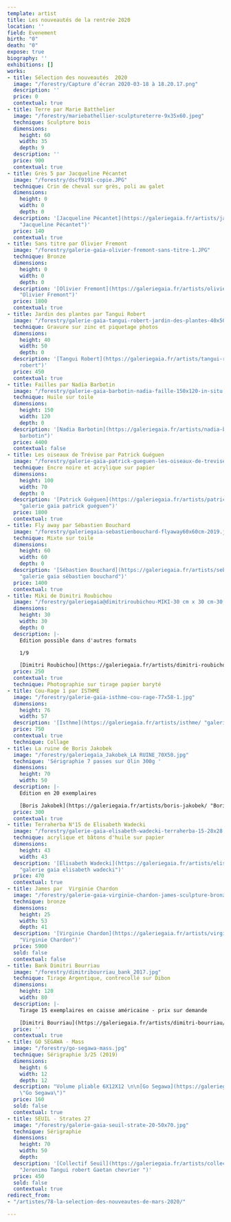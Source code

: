 ```yaml
---
template: artist
title: Les nouveautés de la rentrée 2020
location: ''
field: Evenement
birth: "0"
death: "0"
expose: true
biography: ''
exhibitions: []
works:
- title: Sélection des nouveautés  2020
  image: "/forestry/Capture d’écran 2020-03-18 à 18.20.17.png"
  description: ''
  price: 0
  contextual: true
- title: Terre par Marie Batthelier
  image: "/forestry/mariebathellier-sculptureterre-9x35x60.jpeg"
  technique: Sculpture bois
  dimensions:
    height: 60
    width: 35
    depth: 9
  description: ''
  price: 900
  contextual: true
- title: Grès 5 par Jacqueline Pécantet
  image: "/forestry/dscf9191-copie.JPG"
  technique: Crin de cheval sur grès, poli au galet
  dimensions:
    height: 0
    width: 0
    depth: 0
  description: '[Jacqueline Pécantet](https://galeriegaia.fr/artists/jacqueline-pecantet/
    "Jacqueline Pécantet")'
  price: 140
  contextual: true
- title: Sans titre par Olivier Fremont
  image: "/forestry/galerie-gaia-olivier-fremont-sans-titre-1.JPG"
  technique: Bronze
  dimensions:
    height: 0
    width: 0
    depth: 0
  description: '[Olivier Fremont](https://galeriegaia.fr/artists/olivier-fremont/
    "Olivier Fremont")'
  price: 1800
  contextual: true
- title: Jardin des plantes par Tangui Robert
  image: "/forestry/galerie-gaia-tangui-robert-jardin-des-plantes-40x50.jpg"
  technique: Gravure sur zinc et piquetage photos
  dimensions:
    height: 40
    width: 50
    depth: 0
  description: '[Tangui Robert](https://galeriegaia.fr/artists/tangui-robert/ "Tangui
    robert")'
  price: 450
  contextual: true
- title: Failles par Nadia Barbotin
  image: "/forestry/galerie-gaia-barbotin-nadia-faille-150x120-in-situ.jpeg"
  technique: Huile sur toile
  dimensions:
    height: 150
    width: 120
    depth: 0
  description: '[Nadia Barbotin](https://galeriegaia.fr/artists/nadia-barbotin/ "nadia
    barbotin")'
  price: 4400
  contextual: false
- title: Les oiseaux de Trévise par Patrick Guéguen
  image: "/forestry/galerie-gaia-patrick-gueguen-les-oiseaux-de-trevise-100-x-70-cm.jpg"
  technique: Encre noire et acrylique sur papier
  dimensions:
    height: 100
    width: 70
    depth: 0
  description: '[Patrick Guéguen](https://galeriegaia.fr/artists/patrick-gueguen/
    "galerie gaia patrick guéguen")'
  price: 1800
  contextual: true
- title: Fly away par Sébastien Bouchard
  image: "/forestry/galeriegaia-sebastienbouchard-flyaway60x60cm-2019.jpeg"
  technique: Mixte sur toile
  dimensions:
    height: 60
    width: 60
    depth: 0
  description: '[Sébastien Bouchard](https://galeriegaia.fr/artists/sebastien-bouchard/
    "galerie gaia sébastien bouchard")'
  price: 1400
  contextual: true
- title: Miki de Dimitri Roubichou
  image: "/forestry/galeriegaia@dimitriroubichou-MIKI-30 cm x 30 cm-30 tirages.jpg"
  dimensions:
    height: 30
    width: 30
    depth: 0
  description: |-
    Edition possible dans d'autres formats

    1/9

    [Dimitri Roubichou](https://galeriegaia.fr/artists/dimitri-roubichou/ "Dimitri Roubichou")
  price: 250
  contextual: true
  technique: Photographie sur tirage papier baryté
- title: Cou-Rage 1 par ISTHME
  image: "/forestry/galerie-gaia-isthme-cou-rage-77x58-1.jpg"
  dimensions:
    height: 76
    width: 57
  description: '[Isthme](https://galeriegaia.fr/artists/isthme/ "galerie gaia isthme")'
  price: 750
  contextual: true
  technique: Collage
- title: La ruine de Boris Jakobek
  image: "/forestry/galeriegaia_Jakobek_LA RUINE_70X50.jpg"
  technique: 'Sérigraphie 7 passes sur Olin 300g '
  dimensions:
    height: 70
    width: 50
  description: |-
    Edition en 20 exemplaires

    [Boris Jakobek](https://galeriegaia.fr/artists/boris-jakobek/ "Boris Jakobek")
  price: 300
  contextual: true
- title: Terraherba N°15 de Elisabeth Wadecki
  image: "/forestry/galerie-gaia-elisabeth-wadecki-terraherba-15-28x28.jpg"
  technique: acrylique et bâtons d'huile sur papier
  dimensions:
    height: 43
    width: 43
  description: '[Elisabeth Wadecki](https://galeriegaia.fr/artists/elisabeth-wadecki/
    "galerie gaia elisabeth wadecki")'
  price: 470
  contextual: true
- title: James par  Virginie Chardon
  image: "/forestry/galerie-gaia-virginie-chardon-james-sculpture-bronze-arradon.jpg"
  technique: bronze
  dimensions:
    height: 25
    width: 53
    depth: 41
  description: '[Virginie Chardon](https://galeriegaia.fr/artists/virginie-chardon/
    "Virginie Chardon")'
  price: 5900
  sold: false
  contextual: false
- title: Bank Dimitri Bourriau
  image: "/forestry/dimitribourriau_bank_2017.jpg"
  technique: Tirage Argentique, contrecollé sur Dibon
  dimensions:
    height: 120
    width: 80
  description: |-
    Tirage 15 exemplaires en caisse américaine - prix sur demande

    [Dimitri Bourriau](https://galeriegaia.fr/artists/dimitri-bourriau/ "Dimitri Bourriau")
  price: ''
  contextual: true
- title: GO SEGAWA - Mass
  image: "/forestry/go-segawa-mass.jpg"
  technique: Sérigraphie 3/25 (2019)
  dimensions:
    height: 6
    width: 12
    depth: 12
  description: "Volume pliable 6X12X12 \n\n[Go Segawa](https://galeriegaia.fr/artists/go-segawa/
    \"Go Segawa\")"
  price: 160
  sold: false
  contextual: true
- title: SEUIL - Strates 27
  image: "/forestry/galerie-gaia-seuil-strate-20-50x70.jpg"
  technique: Sérigraphie
  dimensions:
    height: 70
    width: 50
    depth: 
  description: '[Collectif Seuil](https://galeriegaia.fr/artists/collectif-jeronimo-gaetan-chevrier-tangui-robert/
    "Jeronimo Tangui robert Gaetan chevrier ")'
  price: 450
  sold: false
  contextual: true
redirect_from:
- "/artistes/78-la-selection-des-nouveautes-de-mars-2020/"

---
```

